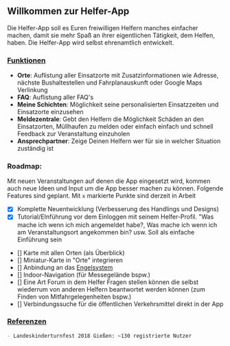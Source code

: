 ## Willkommen zur Helfer-App
Die Helfer-App soll es Euren freiwilligen Helfern manches einfacher machen, damit sie mehr Spaß an ihrer eigentlichen Tätigkeit, dem Helfen, haben. Die Helfer-App wird selbst ehrenamtlich entwickelt.



### [Funktionen](#funktionen)

* **Orte**: Auflistung aller Einsatzorte mit Zusatzinformationen wie Adresse, nächste Bushaltestellen und Fahrplanauskunft oder Google Maps Verlinkung
* **FAQ**:  Auflistung aller FAQ's
* **Meine Schichten**: Möglichkeit seine personalisierten Einsatzzeiten und Einsatzorte einzusehen
* **Meldezentrale**: Gebt den Helfern die Möglichkeit Schäden an den Einsatzorten, Müllhaufen zu melden oder einfach einfach und schnell Feedback zur Veranstaltung einzuholen
* **Ansprechpartner**: Zeige Deinen Helfern wer für sie in welcher Situation zuständig ist

### Roadmap:

Mit neuen Veranstaltungen auf denen die App eingesetzt wird, kommen auch neue Ideen und Input um die App besser machen zu können.
Folgende Features sind geplant. Mit ````x```` markierte Punkte sind derzeit in Arbeit 

- [x] Komplette Neuentwicklung (Verbesserung des Handlings und Designs)
- [x] Tutorial/EInführung vor dem Einloggen mit seinem Helfer-Profil. "Was mache ich wenn ich mich angemeldet habe?, Was mache ich wenn ich am Veranstaltungsort angekommen bin? usw. Soll als einfache Einführung sein
- [] Karte mit allen Orten (als Überblick)
- [] Miniatur-Karte in "Orte" integrieren
- [] Anbindung an das [Engelsystem](https://engelsystem.de)
- [] Indoor-Navigation (für Messegelände bspw.)
- [] Eine Art Forum in dem Helfer Fragen stellen können die selbst wiederrum von anderen Helfern beantwortet werden können (zum Finden von Mitfahrgelegenheiten bspw.) 
- [] Verbindungssuche für die öffentlichen Verkehrsmittel direkt in der App

### [Referenzen](#referenzen)

```markdown
- Landeskinderturnfest 2018 Gießen: ~130 registrierte Nutzer
```
